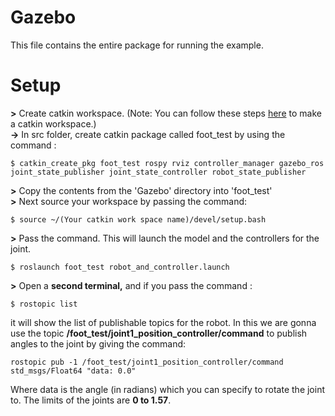 # Gazebo
This file contains the entire package for running the example. 

# Setup
**>** Create catkin workspace. (Note: You can follow these steps [here](http://wiki.ros.org/catkin/Tutorials/create_a_workspace) to make a catkin workspace.) \
**->** In src folder, create catkin package called foot_test by using the command :
 ```
$ catkin_create_pkg foot_test rospy rviz controller_manager gazebo_ros joint_state_publisher joint_state_controller robot_state_publisher
 ```
**>** Copy the contents from the 'Gazebo' directory into 'foot_test'\
**>** Next source your workspace by passing the command:
```
$ source ~/(Your catkin work space name)/devel/setup.bash
```
**>** Pass the command. This will launch the model and the controllers for the joint.
```
$ roslaunch foot_test robot_and_controller.launch
```
**>** Open a **second terminal,** and if you pass the command :
```
$ rostopic list
```
it will show the list of publishable topics for the robot. In this we are gonna use the topic **/foot_test/joint1_position_controller/command** to publish angles to the joint by giving the command:
```
rostopic pub -1 /foot_test/joint1_position_controller/command std_msgs/Float64 "data: 0.0"
```
Where data is the angle (in radians) which you can specify to rotate the joint to. The limits of the joints are **0 to 1.57**.
